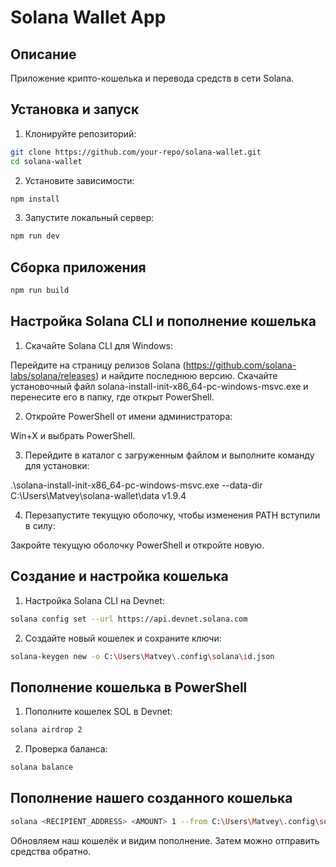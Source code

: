 # Solana Wallet App

## Описание

Приложение крипто-кошелька и перевода средств в сети Solana.

## Установка и запуск

1. Клонируйте репозиторий:

```bash
git clone https://github.com/your-repo/solana-wallet.git
cd solana-wallet
```

2. Установите зависимости:

```bash
npm install
```

3. Запустите локальный сервер:

```bash
npm run dev
```

## Сборка приложения

```bash
npm run build
```

## Настройка Solana CLI и пополнение кошелька

1. Скачайте Solana CLI для Windows:

Перейдите на страницу релизов Solana (https://github.com/solana-labs/solana/releases) и найдите последнюю версию. Скачайте установочный файл solana-install-init-x86_64-pc-windows-msvc.exe и перенесите его в папку, где открыт PowerShell.

2. Откройте PowerShell от имени администратора:

Win+X и выбрать PowerShell.

3. Перейдите в каталог с загруженным файлом и выполните команду для установки:

.\solana-install-init-x86_64-pc-windows-msvc.exe --data-dir C:\Users\Matvey\solana-wallet\data v1.9.4

4. Перезапустите текущую оболочку, чтобы изменения PATH вступили в силу:

Закройте текущую оболочку PowerShell и откройте новую.

## Создание и настройка кошелька

1. Настройка Solana CLI на Devnet:

```bash
solana config set --url https://api.devnet.solana.com
```

2. Создайте новый кошелек и сохраните ключи:

```bash
solana-keygen new -o C:\Users\Matvey\.config\solana\id.json
```

## Пополнение кошелька в PowerShell

1. Пополните кошелек SOL в Devnet:

```bash
solana airdrop 2
```

2. Проверка баланса:

```bash
solana balance
```

## Пополнение нашего созданного кошелька

```bash
solana <RECIPIENT_ADDRESS> <AMOUNT> 1 --from C:\Users\Matvey\.config\solana\id.json --allow-unfunded-recipient
```

Обновляем наш кошелёк и видим пополнение. Затем можно отправить средства обратно.
